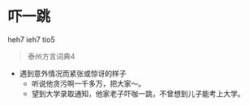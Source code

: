 # 吓一跳
heh7 ieh7 tio5
> 泰州方言词典4
- 遇到意外情况而紧张或惊讶的样子
  - 听说他贪污啊一千多万，把大家～。
  - 望到大学录取通知，他家老子吓咖一跳，不曾想到儿子能考上大学。

